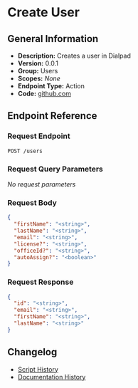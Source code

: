 <!-- BEGIN GENERATED CONTENT -->
# Create User

## General Information

- **Description:** Creates a user in Dialpad
- **Version:** 0.0.1
- **Group:** Users
- **Scopes:** _None_
- **Endpoint Type:** Action
- **Code:** [github.com](https://github.com/NangoHQ/integration-templates/tree/main/integrations/dialpad/actions/create-user.ts)


## Endpoint Reference

### Request Endpoint

`POST /users`

### Request Query Parameters

_No request parameters_

### Request Body

```json
{
  "firstName": "<string>",
  "lastName": "<string>",
  "email": "<string>",
  "license?": "<string>",
  "officeId?": "<string>",
  "autoAssign?": "<boolean>"
}
```

### Request Response

```json
{
  "id": "<string>",
  "email": "<string>",
  "firstName": "<string>",
  "lastName": "<string>"
}
```

## Changelog

- [Script History](https://github.com/NangoHQ/integration-templates/commits/main/integrations/dialpad/actions/create-user.ts)
- [Documentation History](https://github.com/NangoHQ/integration-templates/commits/main/integrations/dialpad/actions/create-user.md)

<!-- END  GENERATED CONTENT -->

